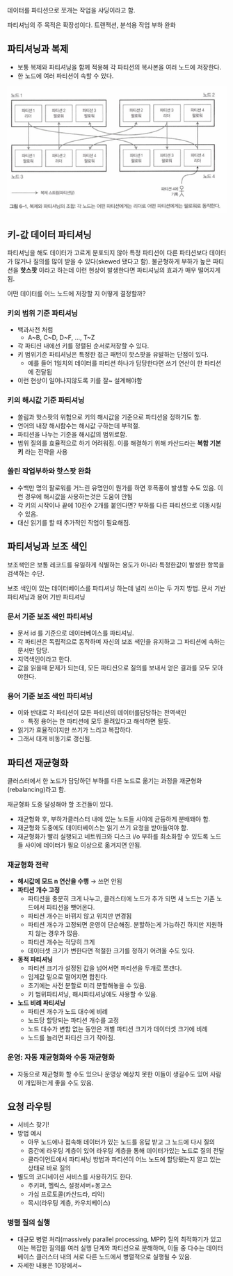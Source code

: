 데이터를 파티션으로 쪼개는 작업을 샤딩이라고 함.

파티셔닝의 주 목적은 확장성이다. 트랜잭션, 분석용 작업 부하 완화

## 파티셔닝과 복제

- 보통 복제와 파티셔닝을 함께 적용해 각 파티션의 복사본을 여러 노드에 저장한다.
- 한 노드에 여러 파티션이 속할 수 있다.

![Untitled](partitioning-1.png)

## 키-값 데이터 파티셔닝

파티셔닝을 해도 데이터가 고르게 분포되지 않아 특정 파티션이 다른 파티션보다 데이터가 많거나 질의를 많이 받을 수 있다(skewed 됐다고 함). 불균형하게 부하가 높은 파티션을 **핫스팟** 이라고 하는데 이런 현상이 발생한다면 파티셔닝의 효과가 매우 떨어지게됨.

어떤 데이터를 어느 노드에 저장할 지 어떻게 결정할까?

### 키의 범위 기준 파티셔닝

- 백과사전 처럼
    - A~B, C~D, D~F, …, T~Z
- 각 파티션 내에선 키를 정렬된 순서로저장할 수 있다.
- 키 범위기준 파티셔닝은 특정한 접근 패턴이 핫스팟을 유발하는 단점이 있다.
    - 예를 들어 1일치의 데이터를 파티션 하나가 담당한다면 쓰기 연산이 한 파티션에 전달됨
- 이런 현상이 일어나지않도록 키를 잘~ 설계해야함

### 키의 해시값 기준 파티셔닝

- 쏠림과 핫스팟의 위험으로 키의 해시값을 기준으로 파티션을 정하기도 함.
- 언어의 내장 해시함수는 해시값 구하는데 부적절.
- 파티션을 나누는 기준을 해시값의 범위로함.
- 범위 질의를 효율적으로 하기 어려워짐. 이를 해결하기 위해 카산드라는 **복합 기본키** 라는 전략을 사용

### 쏠린 작업부하와 핫스팟 완화

- 수백만 명의 팔로워를 거느린 유명인이 뭔가를 하면 후폭풍이 발생할 수도 있음. 이런 경우에 해시값을 사용하는것은 도움이 안됨
- 각 키의 시작이나 끝에 10진수 2개를 붙인다면? 부하를 다른 파티션으로 이동시킬 수 있음.
- 대신 읽기를 할 때 추가적인 작업이 필요해짐.

## 파티셔닝과 보조 색인

보조색인은 보통 레코드를 유일하게 식별하는 용도가 아니라 특정한값이 발생한 항목을 검색하는 수단.

보조 색인이 있는 데이터베이스를 파티셔닝 하는데 널리 쓰이는 두 가지 방법. 문서 기반 파티셔닝과 용어 기반 파티셔닝

### 문서 기준 보조 색인 파티셔닝

- 문서 id 를 기준으로 데이터베이스를 파티셔닝.
- 각 파티션은 독립적으로 동작하며 자신의 보조 색인을 유지하고 그 파티션에 속하는 문서만 담당.
- 지역색인이라고 한다.
- 값을 읽을때 문제가 되는데, 모든 파티션으로 질의를 보내서 얻은 결과를 모두 모아야한다.

### 용어 기준 보조 색인 파티셔닝

- 이와 반대로 각 파티션이 모든 파티션의 데이터를담당하는 전역색인
    - 특정 용어는 한 파티션에 모두 몰려있다고 해석하면 될듯.
- 읽기가 효율적이지만 쓰기가 느리고 복잡하다.
- 그래서 대개 비동기로 갱신됨.

## 파티션 재균형화

클러스터에서 한 노드가 담당하던 부하를 다른 노드로 옮기는 과정을 재균형화(rebalancing)라고 함.

재균형화 도중 달성해야 할 조건들이 있다.

- 재균형화 후, 부하가클러스터 내에 있는 노드들 사이에 균등하게 분배돼야 함.
- 재균형화 도중에도 데이터베이스는 읽기 쓰기 요청을 받아들여야 함.
- 재균형화가 빨리 실행되고 네트워크와 디스크 i/o 부하를 최소화할 수 있도록 노드들 사이에 데이터가 필요 이상으로 옮겨지면 안됨.

### 재균형화 전략

- **해시값에 모드 n 연산을 수행** → 쓰면 안됨
- **파티션 개수 고정**
    - 파티션을 충분히 크게 나누고, 클러스터에 노드가 추가 되면 새 노드는 기존 노드에서 파티션을 뺏어온다.
    - 파티션 개수는 바뀌지 않고 위치만 변경됨
    - 파티션 개수가 고정되면 운영이 단순해짐. 분할하는게 가능하긴 하지만 지원하지 않는 경우가 많음.
    - 파티션 개수는 적당히 크게
    - 데이터셋 크기가 변한다면 적절한 크기를 정하기 어려울 수도 있다.
- **동적 파티셔닝**
    - 파티션 크기가 설정된 값을 넘어서면 파티션을 두개로 쪼갠다.
    - 임계값 밑으로 떨어지면 합친다.
    - 초기에는 사전 분할로 미리 분할해놓을 수 있음.
    - 키 범위파티셔닝, 해시파티셔닝에도 사용할 수 있음.
- **노드 비례 파티셔닝**
    - 파티션 개수가 노드 대수에 비례
    - 노드당 할당되는 파티션 개수를 고정
    - 노드 대수가 변함 없는 동안은 개별 파티션 크기가 데이터셋 크기에 비례
    - 노드를 늘리면 파티션 크기 작아짐.

### 운영: 자동 재균형화와 수동 재균형화

- 자동으로 재균형화 할 수도 있으나 운영상 예상치 못한 이들이 생길수도 있어 사람이 개입하는게 좋을 수도 있음.

## 요청 라우팅

- 서비스 찾기!
- 방법 예시
    - 아무 노드에나 접속해 데이터가 있는 노드를 응답 받고 그 노드에 다시 질의
    - 중간에 라우팅 계층이 있어 라우팅 계층을 통해 데이터가있는 노드로 질의 전달
    - 클라이언트에서 파티셔닝 방법과 파티션이 어느 노드에 할당됐는지 알고 있는 상태로 바로 질의
- 별도의 코디네이션 서비스를 사용하기도 한다.
    - 주키퍼, 헬릭스, 설정서버+몽고스
    - 가십 프로토콜(카산드라, 리악)
    - 목시(라우팅 계층, 카우치베이스)

### 병렬 질의 실행

- 대규모 병렬 처리(massively parallel processing, MPP) 질의 최적화기가 있고 이는 복잡한 질의를 여러 실행 단계와 파티션으로 분해하며, 이들 중 다수는 데이터베이스 클러스터 내의 서로 다른 노드에서 병렬적으로 실행될 수 있음.
- 자세한 내용은 10장에서~